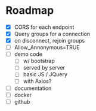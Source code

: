 
# Roadmap

- [x] CORS for each endpoint
- [x] Query groups for a connection
- [x] on disconnect, rejoin groups
- [ ] Allow_Annonymous=TRUE
- [ ] demo code
	- [ ] w/ bootstrap
	- [ ] served by server
	- [ ] basic JS / JQuery
	- [ ] with Axios?
- [ ] documentation
- [ ] docker 
- [ ] github
